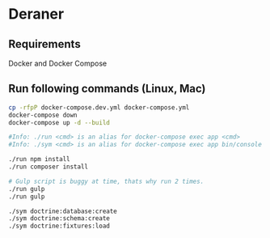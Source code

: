 # Deraner
## Requirements
Docker and Docker Compose


## Run following commands (Linux, Mac)
```bash
cp -rfpP docker-compose.dev.yml docker-compose.yml
docker-compose down
docker-compose up -d --build

#Info: ./run <cmd> is an alias for docker-compose exec app <cmd>
#Info: ./sym <cmd> is an alias for docker-compose exec app bin/console <cmd>

./run npm install
./run composer install

# Gulp script is buggy at time, thats why run 2 times.
./run gulp
./run gulp

./sym doctrine:database:create
./sym doctrine:schema:create
./sym doctrine:fixtures:load
```
